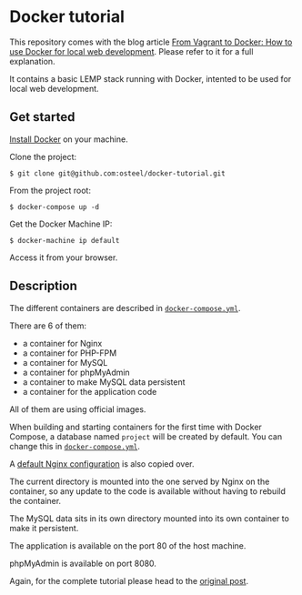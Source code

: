 # Docker tutorial

This repository comes with the blog article [From Vagrant to Docker: How to use Docker for local web development](http://tech.osteel.me/posts/2015/12/18/from-vagrant-to-docker-how-to-use-docker-for-local-web-development.html "From Vagrant to Docker: How to use Docker for local web development"). Please refer to it for a full explanation.

It contains a basic LEMP stack running with Docker, intented to be used for local web development.

## Get started

[Install Docker](https://docs.docker.com/engine/installation/ "Install Docker Engine") on your machine.

Clone the project:

    $ git clone git@github.com:osteel/docker-tutorial.git

From the project root:

    $ docker-compose up -d

Get the Docker Machine IP:

    $ docker-machine ip default

Access it from your browser.

## Description

The different containers are described in [`docker-compose.yml`](https://github.com/osteel/docker-tutorial/blob/master/docker-compose.yml).

There are 6 of them:

 - a container for Nginx
 - a container for PHP-FPM
 - a container for MySQL
 - a container for phpMyAdmin
 - a container to make MySQL data persistent
 - a container for the application code

All of them are using official images.

When building and starting containers for the first time with Docker Compose, a database named `project` will be created by default. You can change this in [`docker-compose.yml`](https://github.com/osteel/docker-tutorial/blob/master/docker-compose.yml).

A [default Nginx configuration](https://github.com/osteel/docker-tutorial/blob/master/nginx/default.conf) is also copied over.

The current directory is mounted into the one served by Nginx on the container, so any update to the code is available without having to rebuild the container.

The MySQL data sits in its own directory mounted into its own container to make it persistent.

The application is available on the port 80 of the host machine.

phpMyAdmin is available on port 8080.

Again, for the complete tutorial please head to the [original post](http://tech.osteel.me/posts/2015/12/18/from-vagrant-to-docker-how-to-use-docker-for-local-web-development.html "From Vagrant to Docker: How to use Docker for local web development").